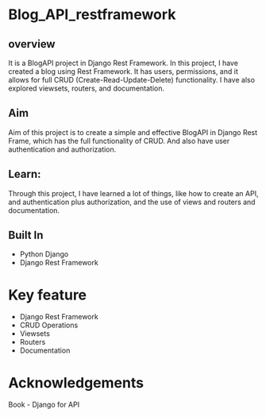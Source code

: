 # Blog_API_restframework

## overview

It is a BlogAPI project in Django Rest Framework. In this project, I have created a blog using Rest Framework. It has users, permissions, and it allows for full CRUD (Create-Read-Update-Delete)
functionality. I have also explored viewsets, routers, and documentation.

## Aim 
Aim of this project is to create a simple and effective BlogAPI in Django Rest Frame, which has the full functionality of CRUD. And also have user authentication and authorization. 

## Learn:
Through this project, I have learned a lot of things, like how to create an API, and authentication plus authorization, and the use of views and routers and documentation.


## Built In

* Python Django
* Django Rest Framework

# Key feature

* Django Rest Framework
* CRUD Operations
* Viewsets
* Routers
* Documentation

# Acknowledgements

Book - Django for API


